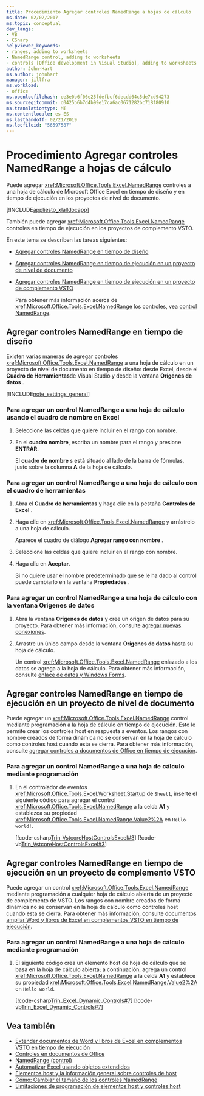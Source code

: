 ```yaml
---
title: Procedimiento Agregar controles NamedRange a hojas de cálculo
ms.date: 02/02/2017
ms.topic: conceptual
dev_langs:
- VB
- CSharp
helpviewer_keywords:
- ranges, adding to worksheets
- NamedRange control, adding to worksheets
- controls [Office development in Visual Studio], adding to worksheets
author: John-Hart
ms.author: johnhart
manager: jillfra
ms.workload:
- office
ms.openlocfilehash: ee3e0b6f06e25fdefbcf6decdd64c5de7cd94273
ms.sourcegitcommit: d0425b6b7d4b99e17ca6ac0671282bc718f80910
ms.translationtype: MT
ms.contentlocale: es-ES
ms.lasthandoff: 02/21/2019
ms.locfileid: "56597587"
---
```

# <a name="how-to-add-namedrange-controls-to-worksheets"></a>Procedimiento Agregar controles NamedRange a hojas de cálculo
  Puede agregar <xref:Microsoft.Office.Tools.Excel.NamedRange> controles a una hoja de cálculo de Microsoft Office Excel en tiempo de diseño y en tiempo de ejecución en los proyectos de nivel de documento.

 [!INCLUDE[appliesto_xlalldocapp](../vsto/includes/appliesto-xlalldocapp-md.md)]

 También puede agregar <xref:Microsoft.Office.Tools.Excel.NamedRange> controles en tiempo de ejecución en los proyectos de complemento VSTO.

 En este tema se describen las tareas siguientes:

- [Agregar controles NamedRange en tiempo de diseño](#designtime)

- [Agregar controles NamedRange en tiempo de ejecución en un proyecto de nivel de documento](#runtimedoclevel)

- [Agregar controles NamedRange en tiempo de ejecución en un proyecto de complemento VSTO](#runtimeaddin)

  Para obtener más información acerca de <xref:Microsoft.Office.Tools.Excel.NamedRange> los controles, vea [control NamedRange](../vsto/namedrange-control.md).

##  <a name="designtime"></a> Agregar controles NamedRange en tiempo de diseño
 Existen varias maneras de agregar controles <xref:Microsoft.Office.Tools.Excel.NamedRange> a una hoja de cálculo en un proyecto de nivel de documento en tiempo de diseño: desde Excel, desde el **Cuadro de Herramientas**de Visual Studio y desde la ventana **Orígenes de datos** .

 [!INCLUDE[note_settings_general](../sharepoint/includes/note-settings-general-md.md)]

### <a name="to-add-a-namedrange-control-to-a-worksheet-using-the-name-box-in-excel"></a>Para agregar un control NamedRange a una hoja de cálculo usando el cuadro de nombre en Excel

1.  Seleccione las celdas que quiere incluir en el rango con nombre.

2.  En el **cuadro nombre**, escriba un nombre para el rango y presione **ENTRAR**.

     El **cuadro de nombre** s está situado al lado de la barra de fórmulas, justo sobre la columna **A** de la hoja de cálculo.

### <a name="to-add-a-namedrange-control-to-a-worksheet-using-the-toolbox"></a>Para agregar un control NamedRange a una hoja de cálculo con el cuadro de herramientas

1.  Abra el **Cuadro de herramientas** y haga clic en la pestaña **Controles de Excel** .

2.  Haga clic en <xref:Microsoft.Office.Tools.Excel.NamedRange> y arrástrelo a una hoja de cálculo.

     Aparece el cuadro de diálogo **Agregar rango con nombre** .

3.  Seleccione las celdas que quiere incluir en el rango con nombre.

4.  Haga clic en **Aceptar**.

     Si no quiere usar el nombre predeterminado que se le ha dado al control puede cambiarlo en la ventana **Propiedades** .

### <a name="to-add-a-namedrange-control-to-a-worksheet-using-the-data-sources-window"></a>Para agregar un control NamedRange a una hoja de cálculo con la ventana Orígenes de datos

1.  Abra la ventana **Orígenes de datos** y cree un origen de datos para su proyecto. Para obtener más información, consulte [agregar nuevas conexiones](../data-tools/add-new-connections.md).

2.  Arrastre un único campo desde la ventana **Orígenes de datos** hasta su hoja de cálculo.

     Un control <xref:Microsoft.Office.Tools.Excel.NamedRange> enlazado a los datos se agrega a la hoja de cálculo. Para obtener más información, consulte [enlace de datos y Windows Forms](/dotnet/framework/winforms/data-binding-and-windows-forms).

##  <a name="runtimedoclevel"></a> Agregar controles NamedRange en tiempo de ejecución en un proyecto de nivel de documento
 Puede agregar un <xref:Microsoft.Office.Tools.Excel.NamedRange> control mediante programación a la hoja de cálculo en tiempo de ejecución. Esto le permite crear los controles host en respuesta a eventos. Los rangos con nombre creados de forma dinámica no se conservan en la hoja de cálculo como controles host cuando esta se cierra. Para obtener más información, consulte [agregar controles a documentos de Office en tiempo de ejecución](../vsto/adding-controls-to-office-documents-at-run-time.md).

### <a name="to-add-a-namedrange-control-to-a-worksheet-programmatically"></a>Para agregar un control NamedRange a una hoja de cálculo mediante programación

1.  En el controlador de eventos <xref:Microsoft.Office.Tools.Excel.Worksheet.Startup> de `Sheet1`, inserte el siguiente código para agregar el control <xref:Microsoft.Office.Tools.Excel.NamedRange> a la celda **A1** y establezca su propiedad <xref:Microsoft.Office.Tools.Excel.NamedRange.Value2%2A> en `Hello world!`.

     [!code-csharp[Trin_VstcoreHostControlsExcel#3](../vsto/codesnippet/CSharp/Trin_VstcoreHostControlsExcelCS/Sheet1.cs#3)]
     [!code-vb[Trin_VstcoreHostControlsExcel#3](../vsto/codesnippet/VisualBasic/Trin_VstcoreHostControlsExcelVB/Sheet1.vb#3)]

##  <a name="runtimeaddin"></a> Agregar controles NamedRange en tiempo de ejecución en un proyecto de complemento VSTO
 Puede agregar un control <xref:Microsoft.Office.Tools.Excel.NamedRange> mediante programación a cualquier hoja de cálculo abierta de un proyecto de complemento de VSTO. Los rangos con nombre creados de forma dinámica no se conservan en la hoja de cálculo como controles host cuando esta se cierra. Para obtener más información, consulte [documentos ampliar Word y libros de Excel en complementos VSTO en tiempo de ejecución](../vsto/extending-word-documents-and-excel-workbooks-in-vsto-add-ins-at-run-time.md).

### <a name="to-add-a-namedrange-control-to-a-worksheet-programmatically"></a>Para agregar un control NamedRange a una hoja de cálculo mediante programación

1.  El siguiente código crea un elemento host de hoja de cálculo que se basa en la hoja de cálculo abierta; a continuación, agrega un control <xref:Microsoft.Office.Tools.Excel.NamedRange> a la celda **A1** y establece su propiedad <xref:Microsoft.Office.Tools.Excel.NamedRange.Value2%2A> en `Hello world`.

     [!code-csharp[Trin_Excel_Dynamic_Controls#7](../vsto/codesnippet/CSharp/Trin_Excel_Dynamic_Controls/ThisAddIn.cs#7)]
     [!code-vb[Trin_Excel_Dynamic_Controls#7](../vsto/codesnippet/VisualBasic/Trin_Excel_Dynamic_Controls/ThisAddIn.vb#7)]

## <a name="see-also"></a>Vea también
- [Extender documentos de Word y libros de Excel en complementos VSTO en tiempo de ejecución](../vsto/extending-word-documents-and-excel-workbooks-in-vsto-add-ins-at-run-time.md)
- [Controles en documentos de Office](../vsto/controls-on-office-documents.md)
- [NamedRange (control)](../vsto/namedrange-control.md)
- [Automatizar Excel usando objetos extendidos](../vsto/automating-excel-by-using-extended-objects.md)
- [Elementos host y la información general sobre controles de host](../vsto/host-items-and-host-controls-overview.md)
- [Cómo: Cambiar el tamaño de los controles NamedRange](../vsto/how-to-resize-namedrange-controls.md)
- [Limitaciones de programación de elementos host y controles host](../vsto/programmatic-limitations-of-host-items-and-host-controls.md)
